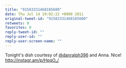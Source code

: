 ```yaml
---
title: "91583331468185600"
date: Thu Jul 14 19:02:22 +0000 2011
original-tweet-id: "91583331468185600"
retweets: 0
favorites: 0
reply-tweet-id: ""
reply-user-id: ""
reply-user-screen-name: ""
---
```

Tonight's dish courtesy of <a href="https://twitter.com/danralph396">@danralph396</a> and Anna. Nice!  http://instagr.am/p/HpqO_/
